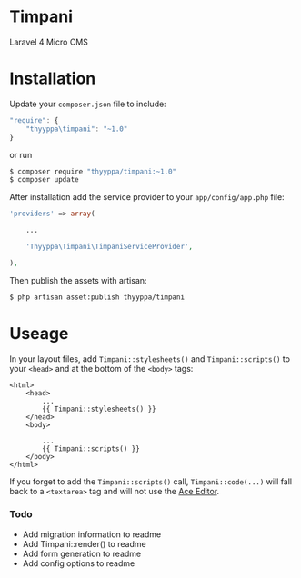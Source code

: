 Timpani
=======

Laravel 4 Micro CMS


Installation
============

Update your `composer.json` file to include:

```javascript
"require": {
    "thyyppa\timpani": "~1.0"
}

```

or run

```bash
$ composer require "thyyppa/timpani:~1.0"
$ composer update
```

After installation add the service provider to your `app/config/app.php` file:

```php
'providers' => array(

    ...

    'Thyyppa\Timpani\TimpaniServiceProvider',

),

```

Then publish the assets with artisan:

```bash
$ php artisan asset:publish thyyppa/timpani
```


Useage
======

In your layout files, add `Timpani::stylesheets()` and `Timpani::scripts()` to your `<head>` and at the bottom of the `<body>` tags:

```html+php
<html>
    <head>
        ...
        {{ Timpani::stylesheets() }}
    </head>
    <body>

        ...
        {{ Timpani::scripts() }}
    </body>
</html>

```

If you forget to add the `Timpani::scripts()` call, `Timpani::code(...)` will fall back to a `<textarea>` tag and will not use the [Ace Editor](http://ace.c9.io/).



### Todo
- Add migration information to readme
- Add Timpani::render() to readme
- Add form generation to readme
- Add config options to readme

